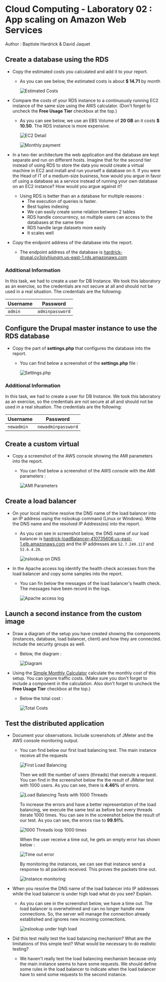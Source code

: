 # Cloud Computing - Laboratory 02 : App scaling on Amazon Web Services

Author : Baptiste Hardrick & David Jaquet

## Create a database using the RDS

- Copy the estimated costs you calculated and add it to your report.

  - As you can see below, the estimated costs is about **$ 14.71** by month

    ![Estimated Costs](./assets/EstimatedCosts.jpg)

- Compare the costs of your RDS instance to a continuously running EC2 instance of the same size using the AWS calculator. (Don't forget to uncheck the **Free Usage Tier** checkbox at the top.)

  - As you can see below, we use an EBS Volume of **20 GB** an it costs **$ 10.50**. The RDS instance is more expensive.

    ![EC2 Detail](./assets/EC2Detail.jpg)

    ![Monthly payment](./assets/MonthlyPayment.jpg)

- In a two-tier architecture the web application and the database are kept separate and run on different hosts. Imagine that for the second tier instead of using RDS to store the data you would create a virtual machine in EC2 and install and run yourself a database on it. If you were the Head of IT of a medium-size business, how would you argue in favor of using a database as a service instead of running your own database on an EC2 instance? How would you argue against it?

  - Using RDS is better than an a database for multiple reasons :
    - The execution of queries is faster.
    - Best tuples indexing
    - We can easily create some relation between 2 tables
    - RDS handle concurrency, so multiple users can access to the databases at the same time
    - RDS handle large datasets more easily
    - It scales well

- Copy the endpoint address of the database into the report.

  - The endpoint address of the database is [hardrick-drupal.cv3ojyhiunqm.us-east-1.rds.amazonaws.com](hardrick-drupal.cv3ojyhiunqm.us-east-1.rds.amazonaws.com)

### Additional Information

In this task, we had to create a user for DB Instance. We took this laboratory as an exercise, so the credentials are not secure at all and should not be used in a real situation. The credentials are the following:

| Username | Password        |
| -------- | --------------- |
| `admin`  | `adminpassword` |

## Configure the Drupal master instance to use the RDS database

- Copy the part of **settings.php** that configures the database into the report.

  - You can find below a screenshot of the **settings.php** file :

    ![Settings.php](./assets/settings.jpg)

### Additional Information

In this task, we had to create a user for DB Instance. We took this laboratory as an exercise, so the credentials are not secure at all and should not be used in a real situation. The credentials are the following:

| Username   | Password           |
| ---------- | ------------------ |
| `newadmin` | `newadminpassword` |

## Create a custom virtual

- Copy a screenshot of the AWS console showing the AMI parameters into the report.

  - You can find below a screenshot of the AWS console with the AMI parameters :

    ![AMI Parameters](./assets/AMIParameter.png)

## Create a load balancer

- On your local machine resolve the DNS name of the load balancer into an IP address using the nslookup command (Linux or Windows). Write the DNS name and the resolved IP Address(es) into the report.

  - As you can see in screenshot below, the DNS name of our load balancer is [hardrick-loadBalancer-410735606.us-east-1.elb.amazonaws.com](hardrick-loadBalancer-410735606.us-east-1.elb.amazonaws.com) and the IP addresses are `52.7.249.117` and `52.6.4.29`.

    ![nslookup on DNS](./assets/nslookupOnDNS.png)

- In the Apache access log identify the health check accesses from the load balancer and copy some samples into the report.

  - You can fin below the messages of the load balancer's health check. The messages have been record in the logs.

    ![Apache access log](./assets/access.png)

## Launch a second instance from the custom image

- Draw a diagram of the setup you have created showing the components (instances, database, load balancer, client) and how they are connected. Include the security groups as well.

  - Below, the diagram :

    ![Diagram](./assets/diagram.png)

- Using the [Simple Monthly Calculator](http://calculator.s3.amazonaws.com/calc5.html) calculate the monthly cost of this setup. You can ignore traffic costs. (Make sure you don't forget to include a component in the calculation. Also don't forget to uncheck the **Free Usage Tier** checkbox at the top.)

  - Below the total cost :

    ![Total Costs](./assets/totalCosts.jpg)

## Test the distributed application

- Document your observations. Include screenshots of JMeter and the AWS console monitoring output.

  - You can find below our first load balancing test. The main instance receive all the requests

    ![First Load Balancing](./assets/firstLBTest.jpg)

    Then we edit the number of users (threads) that execute a request. You can find in the screenshot below the the result of JMeter test with 1000 users. As you can see, there is **4.46%** of errors.

    ![Load Balancing Tests with 1000 Threads](./assets/LB1000Threads.jpg)

    To increase the errors and have a better representation of the load balancing, we execute the same test as before but every threads iterate 1000 times. You can see in the screenshot below the result of our test. As you can see, the errors rise to **99.91%**.

    ![1000 Threads loop 1000 times](./assets/1000Threads1000Times.jpg)

    When the user receive a time out, he gets an empty error has shown below :

    ![Time out error](./assets/TimeOut.jpg)

    By monitoring the instances, we can see that instance send a response to all packets received. This proves the packets time out.

    ![Instance monitoring](./assets/Instances.jpg)

- When you resolve the DNS name of the load balancer into IP addresses while the load balancer is under high load what do you see? Explain.

  - As you can see in the screenshot below, we have a time out. The load balancer is overwhelmed and can no longer handle new connections. So, the server will manage the connection already established and ignores new incoming connections.

    ![nslookup under high load](./assets/nslookup.jpg)

- Did this test really test the load balancing mechanism? What are the limitations of this simple test? What would be necessary to do realistic testing?

  - We haven't really test the load balancing mechanism because only the main instance seems to have some requests. We should define some rules in the load balancer to indicate when the load balancer have to send some requests to the second instance.
